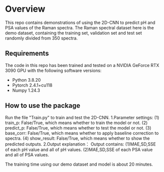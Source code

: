 # Overview

This repo contains demonstrations of using the 2D-CNN to predict pH and PSA values of the Raman spectra. The Raman spectral dataset here is the demo dataset, containing the training set, validation set and test set randomly divided from 350 spectra.


## Requirements

The code in this repo has been trained and tested on a NVIDIA GeForce RTX 3090 GPU with the following software versions:
- Python 3.8.20
- Pytorch 2.4.1+cu118
- Numpy 1.24.3
  

## How to use the package

Run the file "Train.py" to train and test the 2D-CNN.
  1.Parameter settings:
  (1) train_p: False/True, which means whether to train the model or not.
  (2) predict_p: False/True, which means whether to test the model or not.
  (3) base_corr: False/True, which means whether to apply baseline correction to spectra.
  (4) show_result: False/True, which means whether to show the predicted outputs.
  2.Output explanation：
  Output contains:
  (1)MAE,SD,SSE of each pH value and all of pH values.
  (2)MAE,SD,SSE of each PSA value and all of PSA values.

The training time using our demo dataset and model is about 20 minutes. 
